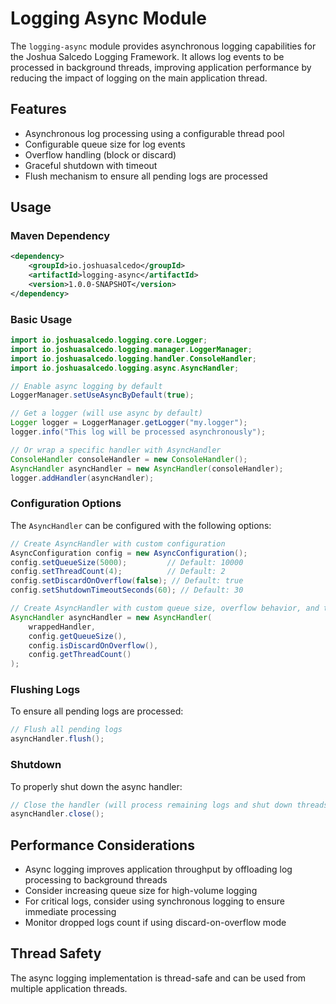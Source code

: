# Logging Async Module

The `logging-async` module provides asynchronous logging capabilities for the Joshua Salcedo Logging Framework. It allows log events to be processed in background threads, improving application performance by reducing the impact of logging on the main application thread.

## Features

- Asynchronous log processing using a configurable thread pool
- Configurable queue size for log events
- Overflow handling (block or discard)
- Graceful shutdown with timeout
- Flush mechanism to ensure all pending logs are processed

## Usage

### Maven Dependency

```xml
<dependency>
    <groupId>io.joshuasalcedo</groupId>
    <artifactId>logging-async</artifactId>
    <version>1.0.0-SNAPSHOT</version>
</dependency>
```

### Basic Usage

```java
import io.joshuasalcedo.logging.core.Logger;
import io.joshuasalcedo.logging.manager.LoggerManager;
import io.joshuasalcedo.logging.handler.ConsoleHandler;
import io.joshuasalcedo.logging.async.AsyncHandler;

// Enable async logging by default
LoggerManager.setUseAsyncByDefault(true);

// Get a logger (will use async by default)
Logger logger = LoggerManager.getLogger("my.logger");
logger.info("This log will be processed asynchronously");

// Or wrap a specific handler with AsyncHandler
ConsoleHandler consoleHandler = new ConsoleHandler();
AsyncHandler asyncHandler = new AsyncHandler(consoleHandler);
logger.addHandler(asyncHandler);
```

### Configuration Options

The `AsyncHandler` can be configured with the following options:

```java
// Create AsyncHandler with custom configuration
AsyncConfiguration config = new AsyncConfiguration();
config.setQueueSize(5000);         // Default: 10000
config.setThreadCount(4);          // Default: 2
config.setDiscardOnOverflow(false); // Default: true
config.setShutdownTimeoutSeconds(60); // Default: 30

// Create AsyncHandler with custom queue size, overflow behavior, and thread count
AsyncHandler asyncHandler = new AsyncHandler(
    wrappedHandler,
    config.getQueueSize(),
    config.isDiscardOnOverflow(),
    config.getThreadCount()
);
```

### Flushing Logs

To ensure all pending logs are processed:

```java
// Flush all pending logs
asyncHandler.flush();
```

### Shutdown

To properly shut down the async handler:

```java
// Close the handler (will process remaining logs and shut down threads)
asyncHandler.close();
```

## Performance Considerations

- Async logging improves application throughput by offloading log processing to background threads
- Consider increasing queue size for high-volume logging
- For critical logs, consider using synchronous logging to ensure immediate processing
- Monitor dropped logs count if using discard-on-overflow mode

## Thread Safety

The async logging implementation is thread-safe and can be used from multiple application threads.